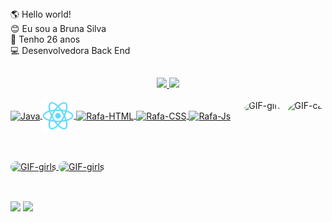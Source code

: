 <div align="left">
🌎 Hello world! <br>
😊 Eu sou a Bruna Silva <br>
🎈 Tenho 26 anos <br>
💻 Desenvolvedora Back End <br>
</div>

  ## 
  
  <div align="center">
  <a href="https://github.com/brunalsilva">
  <img height="150em" src="https://github-readme-stats.vercel.app/api?username=brunalsilva&show_icons=true&theme=radical&include_all_commits=true&count_private=true"/>
  <img height="150em" src="https://github-readme-stats.vercel.app/api/top-langs/?username=brunalsilva&layout=compact&langs_count=7&theme=radical"/>
  </div>
  
  <div style="display: inline_block"><br>
  <img align="center" alt="Java" height="50" width="50" <img src="https://cdn.jsdelivr.net/gh/devicons/devicon/icons/java/java-plain.svg" />
  <img align="center" alt="Rafa-React" height="50" width="50" src="https://raw.githubusercontent.com/devicons/devicon/master/icons/react/react-original.svg">
  <img align="center" alt="Rafa-HTML" height="50" width="50" <img src="https://cdn.jsdelivr.net/gh/devicons/devicon/icons/html5/html5-plain.svg" />
  <img align="center" alt="Rafa-CSS" height="50" width="50" <img src="https://cdn.jsdelivr.net/gh/devicons/devicon/icons/css3/css3-plain.svg" />
  <img align="center" alt="Rafa-Js" height="50" width="50" <img src="https://cdn.jsdelivr.net/gh/devicons/devicon/icons/javascript/javascript-plain.svg" />
  <img align="right" alt="GIF-cat" height="220" style="border-radius:50px;" src="https://user-images.githubusercontent.com/90981638/141019576-5c0b69c1-1ea7-4019-805a-f5028f0a304b.gif">
    <img align="right" alt="GIF-girls" height="220" style="border-radius:50px;" src="https://user-images.githubusercontent.com/90981638/141024396-ccd21537-583d-44b9-a554-284eb37d63df.gif">
    </dif>
  
   ##
  
<div style="display: inline_block"><br>
  <img align="center" alt="GIF-girls" height="110" style="border-radius:50px;" src="https://user-images.githubusercontent.com/90981638/141023056-45ba58ad-3977-4168-9b0f-d38ec1734b96.gif">
  <img align="center" alt="GIF-girls" height="110" style="border-radius:50px;" src="https://user-images.githubusercontent.com/90981638/141023418-dcc1c7ef-0166-4771-9c19-58cd48c7146c.gif">
  </dif>
  
 ##
  <br>
  <div> 
    <a href="https://www.linkedin.com/in/bruna-silva-671402224/" target="_blank"><img src="https://img.shields.io/badge/-LinkedIn-%230077B5?style=for-the-badge&logo=linkedin&logoColor=white" target="_blank"></a> 
  <a href = "mailto:dev.brunalima@gmail.com"><img src="https://img.shields.io/badge/-Gmail-%23333?style=for-the-badge&logo=gmail&logoColor=white" target="_blank"></a>
 </div>

<!--
**brunalsilva/brunalsilva** is a ✨ _special_ ✨ repository because its `README.md` (this file) appears on your GitHub profile.

